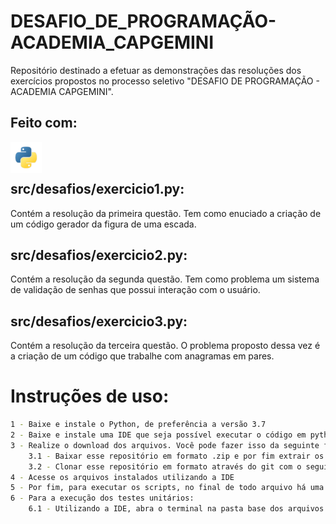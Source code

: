 # DESAFIO_DE_PROGRAMAÇÃO-ACADEMIA_CAPGEMINI

Repositório destinado a efetuar as demonstrações das resoluções dos exercícios propostos no processo seletivo "DESAFIO DE PROGRAMAÇÃO - ACADEMIA CAPGEMINI".

## Feito com:

 <img align="left" alt="Python" width="50px" src="https://raw.githubusercontent.com/github/explore/80688e429a7d4ef2fca1e82350fe8e3517d3494d/topics/python/python.png" />

 <br>
 <br>

## src/desafios/exercicio1.py:

Contém a resolução da primeira questão. Tem como enuciado a criação de um código gerador da figura de uma escada.
<br>

## src/desafios/exercicio2.py:

Contém a resolução da segunda questão. Tem como problema um sistema de validação de senhas que possui interação com o usuário.
<br>

## src/desafios/exercicio3.py:

Contém a resolução da terceira questão. O problema proposto dessa vez é a criação de um código que trabalhe com anagramas em pares.
<br>

# Instruções de uso:

```sh
1 - Baixe e instale o Python, de preferência a versão 3.7
2 - Baixe e instale uma IDE que seja possível executar o código em python, exemplo: Pycharm ou Vscode.
3 - Realize o download dos arquivos. Você pode fazer isso da seguinte forma:
    3.1 - Baixar esse repositório em formato .zip e por fim extrair os arquivos para uma pasta de sua preferência.
    3.2 - Clonar esse repositório em formato através do git com o seguinte comando: $ git clone https://github.com/MauPxt/Desafio_De_Programacao
4 - Acesse os arquivos instalados utilizando a IDE
5 - Por fim, para executar os scripts, no final de todo arquivo há uma chamada da função para execução dos algoritmos. Insira um valor e execute o código.
6 - Para a execução dos testes unitários:
    6.1 - Utilizando a IDE, abra o terminal na pasta base dos arquivos e digite o seguinte comando no terminal: python -m unittest -v
```
